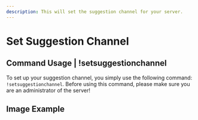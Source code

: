 ```yaml
---
description: This will set the suggestion channel for your server.
---
```


# Set Suggestion Channel

## Command Usage | !setsuggestionchannel

To set up your suggestion channel, you simply use the following command: `!setsuggestionchannel`. Before using this command, please make sure you are an administrator of the server! 

## Image Example
